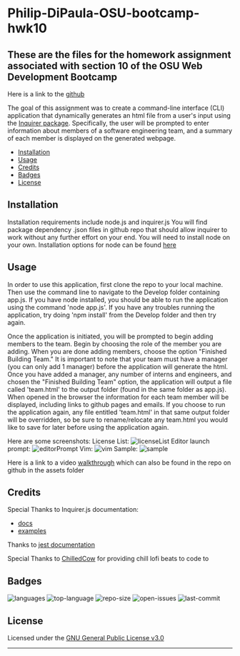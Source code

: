 # Philip-DiPaula-OSU-bootcamp-hwk10

## These are the files for the homework assignment associated with section 10 of the OSU Web Development Bootcamp

Here is a link to the [github](https://github.com/pjdip/Philip-DiPaula-OSU-bootcamp-hwk10)

The goal of this assignment was to create a command-line interface (CLI) application that dynamically generates an html file from a user's input using the [Inquirer package](https://www.npmjs.com/package/inquirer). Specifically, the user will be prompted to enter information about members of a software engineering team, and a summary of each member is displayed on the generated webpage.

* [Installation](#installation)
* [Usage](#usage)
* [Credits](#credits)
* [Badges](#badges)
* [License](#license)

## Installation

Installation requirements include node.js and inquirer.js
You will find package dependency .json files in github repo that should allow inquirer to work without any further effort on your end. You will need to install node on your own. Installation options for node can be found [here](https://nodejs.org/en/download/)

## Usage 

In order to use this application, first clone the repo to your local machine. Then use the command line to navigate to the Develop folder containing app.js. If you have node installed, you should be able to run the application using the command 'node app.js'. If you have any troubles running the application, try doing 'npm install' from the Develop folder and then try again.

Once the application is initiated, you will be prompted to begin adding members to the team. Begin by choosing the role of the member you are adding. When you are done adding members, choose the option "Finished Building Team." It is important to note that your team must have a manager (you can only add 1 manager) before the application will generate the html. Once you have added a manager, any number of interns and engineers, and chosen the "Finished Building Team" option, the application will output a file called 'team.html' to the output folder (found in the same folder as app.js). When opened in the browser the information for each team member will be displayed, including links to github pages and emails. If you choose to run the application again, any file entitled 'team.html' in that same output folder will be overridden, so be sure to rename/relocate any team.html you would like to save for later before using the application again.

Here are some screenshots:
License List: ![licenseList](./assets/images/licenseList.png)
Editor launch prompt: ![editorPrompt](./assets/images/launchEditor.png)
Vim: ![vim](./assets/images/vimEditor.png)
Sample: ![sample](./assets/images/sample.png)

Here is a link to a video [walkthrough](https://drive.google.com/file/d/1HXtIRh221Ix1JQ-mRPvJ3OlGtJ_MhcSF/view?usp=sharing) which can also be found in the repo on github in the assets folder

## Credits

Special Thanks to Inquirer.js documentation:
* [docs](https://www.npmjs.com/package/inquirer)
* [examples](https://github.com/SBoudrias/Inquirer.js)

Thanks to [jest documentation](https://jestjs.io/docs/en/getting-started)

Special Thanks to [ChilledCow](https://www.youtube.com/channel/UCSJ4gkVC6NrvII8umztf0Ow) for providing chill lofi beats to code to

## Badges

![languages](https://img.shields.io/github/languages/count/pjdip/Philip-DiPaula-OSU-bootcamp-hwk10)
![top-language](https://img.shields.io/github/languages/top/pjdip/Philip-DiPaula-OSU-bootcamp-hwk10)
![repo-size](https://img.shields.io/github/repo-size/pjdip/Philip-DiPaula-OSU-bootcamp-hwk10)
![open-issues](https://img.shields.io/github/issues-raw/pjdip/Philip-DiPaula-OSU-bootcamp-hwk10)
![last-commit](https://img.shields.io/github/last-commit/pjdip/Philip-DiPaula-OSU-bootcamp-hwk10)

## License

Licensed under the [GNU General Public License v3.0](https://choosealicense.com/licenses/gpl-3.0/)

---